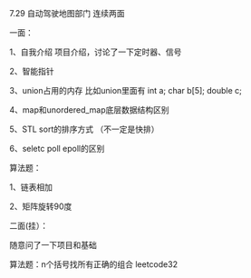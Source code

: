 7.29 自动驾驶地图部门 连续两面

一面：

1、自我介绍 项目介绍，讨论了一下定时器、信号 

2、智能指针

3、union占用的内存 比如union里面有 int a; char b[5]; double c; 

4、map和unordered_map底层数据结构区别

5、STL sort的排序方式 （不一定是快排）

6、seletc poll epoll的区别

算法题：

1、链表相加

2、矩阵旋转90度

二面(挂）：

随意问了一下项目和基础

算法题：n个括号找所有正确的组合 leetcode32
